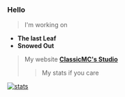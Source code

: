 ### Hello
> I'm working on
- <b>The last Leaf</b>
- <b>Snowed Out</b>
> My website **[ClassicMC's Studio](https://classicmc-studios.github.io/)**
>> My stats if you care
<!--
**ClassicMC-Studios/ClassicMC-Studios** is a ✨ _special_ ✨ repository because its `README.md` (this file) appears on your GitHub profile.

Here are some ideas to get you started:

- 🔭 I’m currently working on ...
- 🌱 I’m currently learning ...
- 👯 I’m looking to collaborate on ...
- 🤔 I’m looking for help with ...
- 💬 Ask me about ...
- 📫 How to reach me: ...
- 😄 Pronouns: ...
- ⚡ Fun fact: ...
-->
[![stats](https://github-readme-stats.vercel.app/api?username=ClassicMC-Studios&include_all_commits=true&show_icons=true&theme=graywhite&count_private=true_PAT_1)](#)
